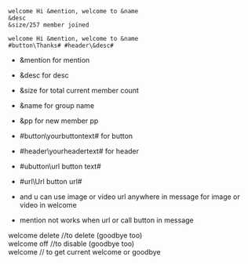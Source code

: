 ```
welcome Hi &mention, welcome to &name
&desc
&size/257 member joined

welcome Hi &mention, welcome to &name
#button\Thanks# #header\&desc#
```
* &mention for mention
* &desc for desc
* &size for total current member count
* &name for group name
* &pp for new member pp
* #button\yourbuttontext# for button 
* #header\yourheadertext# for header
* #ubutton\url button text#
* #url\Url button url#
* and u can use image or video url anywhere in message for image or video in welcome

* mention not works when url or call button in message

welcome delete //to delete (goodbye too)<br>
welcome off //to disable (goodbye too)<br>
welcome // to get current welcome or goodbye